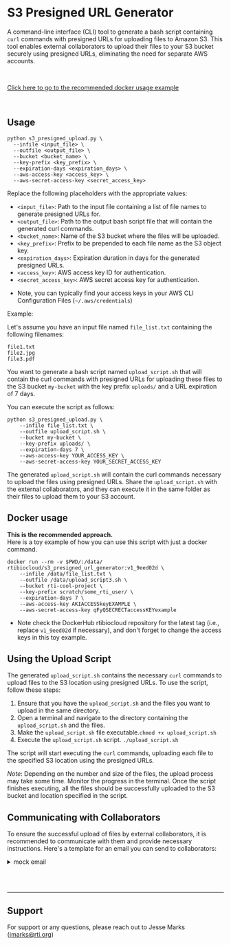 # S3 Presigned URL Generator

A command-line interface (CLI) tool to generate a bash script containing `curl` commands with presigned URLs for uploading files to Amazon S3. This tool enables external collaborators to upload their files to your S3 bucket securely using presigned URLs, eliminating the need for separate AWS accounts.

<br>


[Click here to go to the recommended docker usage example](#docker-anchor)

<br>

## Usage

```shell
python s3_presigned_upload.py \
  --infile <input_file> \
  --outfile <output_file> \
  --bucket <bucket_name> \
  --key-prefix <key_prefix> \
  --expiration-days <expiration_days> \
  --aws-access-key <access_key> \
  --aws-secret-access-key <secret_access_key>
```


Replace the following placeholders with the appropriate values:

- `<input_file>`: Path to the input file containing a list of file names to generate presigned URLs for.
- `<output_file>`: Path to the output bash script file that will contain the generated curl commands.
- `<bucket_name>`: Name of the S3 bucket where the files will be uploaded.
- `<key_prefix>`: Prefix to be prepended to each file name as the S3 object key.
- `<expiration_days>`: Expiration duration in days for the generated presigned URLs.
- `<access_key>`: AWS access key ID for authentication.
- `<secret_access_key>`: AWS secret access key for authentication.

* Note, you can typically find your access keys in your AWS CLI Configuration Files (`~/.aws/credentials`)

Example:

Let's assume you have an input file named `file_list.txt` containing the following filenames:

```
file1.txt
file2.jpg
file3.pdf
```

You want to generate a bash script named `upload_script.sh` that will contain the curl commands with presigned URLs for uploading these files to the S3 bucket `my-bucket` with the key prefix `uploads/` and a URL expiration of 7 days.

You can execute the script as follows:

```shell
python s3_presigned_upload.py \
    --infile file_list.txt \
    --outfile upload_script.sh \
    --bucket my-bucket \
    --key-prefix uploads/ \
    --expiration-days 7 \
    --aws-access-key YOUR_ACCESS_KEY \
    --aws-secret-access-key YOUR_SECRET_ACCESS_KEY
```

The generated `upload_script.sh` will contain the curl commands necessary to upload the files using presigned URLs. Share the `upload_script.sh` with the external collaborators, and they can execute it in the same folder as their files to upload them to your S3 account.

## Docker usage <a id="docker-anchor"></a>
**This is the recommended approach.**<br>
Here is a toy example of how you can use this script with just a docker command. 
```
docker run --rm -v $PWD/:/data/ rtibiocloud/s3_presigned_url_generator:v1_9eed02d \
    --infile /data/file_list.txt \
    --outfile /data/upload_script3.sh \
    --bucket rti-cool-project \
    --key-prefix scratch/some_rti_user/ \
    --expiration-days 7 \
    --aws-access-key AKIACCESSkeyEXAMPLE \
    --aws-secret-access-key qFyQSECRECTaccessKEYexample
```
* Note check the DockerHub rtibiocloud repository for the latest tag (i.e., replace `v1_9eed02d` if necessary), and don't forget to change the access keys in this toy example.

## Using the Upload Script

The generated `upload_script.sh` contains the necessary `curl` commands to upload files to the S3 location using presigned URLs. To use the script, follow these steps:

1. Ensure that you have the `upload_script.sh` and the files you want to upload in the same directory.
2. Open a terminal and navigate to the directory containing the `upload_script.sh` and the files.
3. Make the `upload_script.sh` file executable.`chmod +x upload_script.sh`
4. Execute the `upload_script.sh` script. `./upload_script.sh`

The script will start executing the `curl` commands, uploading each file to the specified S3 location using the presigned URLs.

_Note_: Depending on the number and size of the files, the upload process may take some time. Monitor the progress in the terminal.
Once the script finishes executing, all the files should be successfully uploaded to the S3 bucket and location specified in the script.


## Communicating with Collaborators

To ensure the successful upload of files by external collaborators, it is recommended to communicate with them and provide necessary instructions. Here's a template for an email you can send to collaborators:

<details>
  <summary>mock email</summary>

  <br>
  
  **Subject**: Uploading files to [Your Project Name] - Action Required

Dear Collaborator,

We are excited to work with you on [Your Project Name]. As part of our collaboration, we kindly request you to upload your files to our Amazon S3 bucket using the provided presigned URLs. This process ensures secure and efficient file transfers without requiring separate AWS accounts.

Here are the steps to upload your files:

1. Place the attached `upload_script.sh` file in the same directory as the files you want to upload.

2. Open a terminal and navigate to the directory containing the `upload_script.sh` and your files.
  
3. Execute the `upload_script.sh` script:
  ```shell
  bash upload_script.sh
  ```
  
This will start the upload process. The script will automatically upload your files to our S3 bucket using presigned URLs.
Once the upload is complete, please reply to this email with the MD5 checksum for each uploaded file. This will allow us to verify the integrity of the transferred files. 
  
If you encounter any issues or have any questions during the upload process, please feel free to reach out to us. We are here to assist you.

Thank you for your collaboration!

Best regards,<br>
[Your Name]<br>
[Your Organization]
</details>




<br><br>
___

## Support
For support or any questions, please reach out to Jesse Marks (jmarks@rti.org)
